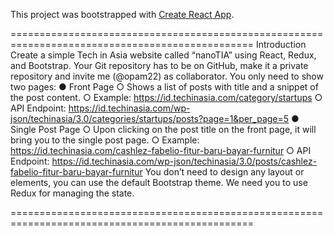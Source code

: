 This project was bootstrapped with [Create React App](https://github.com/facebook/create-react-app).

================================================================================================
Introduction
Create a simple Tech in Asia website called “nanoTIA” using React, Redux, and Bootstrap. Your
Git repository has to be on GitHub, make it a private repository and invite me (@opam22) as
collaborator.
You only need to show two pages:
● Front Page
○ Shows a list of posts with title and a snippet of the post content.
○ Example: ​https://id.techinasia.com/category/startups
○ API Endpoint:
https://id.techinasia.com/wp-json/techinasia/3.0/categories/startups/posts?page=1&per_page=5
● Single Post Page
○ Upon clicking on the post title on the front page, it will bring you to the single post
page.
○ Example: ​https://id.techinasia.com/cashlez-fabelio-fitur-baru-bayar-furnitur
○ API Endpoint:
https://id.techinasia.com/wp-json/techinasia/3.0/posts/cashlez-fabelio-fitur-baru-bayar-furnitur
You don’t need to design any layout or elements, you can use the default Bootstrap theme. We
need you to use Redux for managing the state.

================================================================================================
